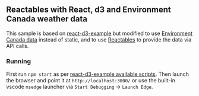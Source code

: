 ## Reactables with React, d3 and Environment Canada weather data

This sample is based on [react-d3-example](https://github.com/sxywu/react-d3-example) but modified to use [Environment Canada data](https://api.weather.gc.ca/) instead of static, and to use [Reactables](https://github.com/reactables/reactables) to provide the data via API calls.

### Running

First run `npm start` as per [react-d3-example available scripts](https://github.com/sxywu/react-d3-example?tab=readme-ov-file#npm-start). Then launch the browser and point it at `http://localhost:3000/` or use the built-in vscode `msedge` launcher via `Start Debugging` -> `Launch Edge`.
